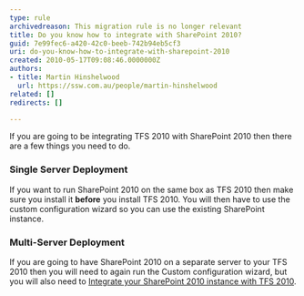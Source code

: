 ```yaml
---
type: rule
archivedreason: This migration rule is no longer relevant
title: Do you know how to integrate with SharePoint 2010?
guid: 7e99fec6-a420-42c0-beeb-742b94eb5cf3
uri: do-you-know-how-to-integrate-with-sharepoint-2010
created: 2010-05-17T09:08:46.0000000Z
authors:
- title: Martin Hinshelwood
  url: https://ssw.com.au/people/martin-hinshelwood
related: []
redirects: []

---
```


If you are going to be integrating TFS 2010 with SharePoint 2010 then there are a few things you need to do.   
<!--endintro-->

### Single Server Deployment

If you want to run SharePoint 2010 on the same box as TFS 2010 then make sure you install it **before** you install TFS 2010. You will then have to use the custom configuration wizard so you can use the existing SharePoint instance.

### Multi-Server Deployment

If you are going to have SharePoint 2010 on a separate server to your TFS 2010 then you will need to again run the Custom configuration wizard, but you will also need to [Integrate your SharePoint 2010 instance with TFS 2010](https://nkdagility.com/blog/integrate-sharepoint-2010-with-team-foundation-server-2010).
